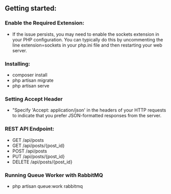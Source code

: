 
## Getting started:

### Enable the Required Extension:

- If the issue persists, you may need to enable the sockets extension in your PHP configuration. You can typically do this by uncommenting the line extension=sockets in your php.ini file and then restarting your web server.

### Installing:

- composer install
- php artisan migrate 
- php artisan serve



### Setting Accept Header

- "Specify 'Accept: application/json' in the headers of your HTTP requests to indicate that you prefer JSON-formatted responses from the server. 

### REST API Endpoint: 

- GET /api/posts
- GET /api/posts/{post_id}
- POST /api/posts
- PUT /api/posts/{post_id}
- DELETE /api/posts/{post_id}

### Running Queue Worker with RabbitMQ

- php artisan queue:work rabbitmq
